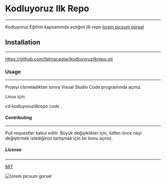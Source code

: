 # Kodluyoruz Ilk Repo
-----------------------------------------------------------------------------------
Kodluyoruz Eğitimi kapsamında açtığım ilk repo
[lorem picsum gorsel](https://avatars.githubusercontent.com/u/30476529?s=280&v=4)

## Installation
-----------------------------------------------------------------------------------
https://github.com/fatmacaglar/kodluyoruzilkrepo.git

### Usage
-----------------------------------------------------------------------------------
Projeyi cloneladıktan sonra Visual Studio Code programında açınız.

Linux için:

*cd kodluyoruzilkrepo
code .*

#### Contributing
------------------------------------------------------------------------------------
Pull requestler kabul edilir. Büyük değişiklikler için, lütfen önce neyi değiştirmek istediğinizi tartışmak için bir konu açınız.

##### License
------------------------------------------------------------------------------------
[MIT](https://choosealicense.com/licenses/mit/)


![lorem picsum gorsel](https://picsum.photos/200/300)
